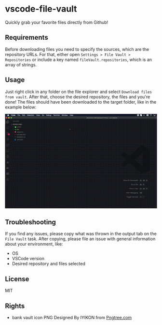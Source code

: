 # vscode-file-vault

Quickly grab your favorite files directly from Github!

## Requirements

Before downloading files you need to specify the sources, which are the repository URLs. For that, either open `Settings > File Vault > Repositories` or include a key named `fileVault.repositories`, which is an array of strings.

## Usage

Just right click in any folder on the file explorer and select `Download files from vault`. After that, choose the desired repository, the files and you're done! The files should have been downloaded to the target folder, like in the example below:

![Demo](./example.gif)

## Troubleshooting

If you find any issues, please copy what was thrown in the output tab on the `File Vault` task.
After copying, please file an issue with general information about your environment, like:

- OS
- VSCode version
- Desired repository and files selected

## License

MIT

## Rights

- bank vault icon PNG Designed By IYIKON from <a href="https://pngtree.com/">Pngtree.com</a>
